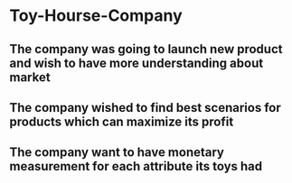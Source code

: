 # Toy-Hourse-Company
## The company was going to launch new product and wish to have more understanding about market
## The company wished to find best scenarios for products which can maximize its profit
## The company want to have monetary measurement for each attribute its toys had
